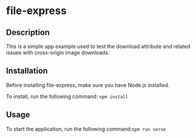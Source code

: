 # file-express

## Description

This is a simple app example used to test the download attribute and related issues with cross-origin image downloads.

## Installation

Before installing file-express, make sure you have Node.js installed.

To install, run the following command:
`npm install`

## Usage

To start the application, run the following command:`npm run serve`

